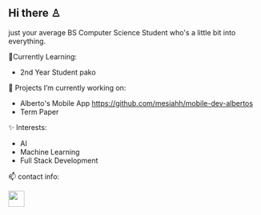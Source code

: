 ## Hi there ♙

just your average BS Computer Science Student who's a little bit into everything.

📝Currently Learning:
- 2nd Year Student pako
  

🔭 Projects I’m currently working on:
- Alberto's Mobile App
https://github.com/mesiahh/mobile-dev-albertos
- Term Paper
  





✨ Interests:
- AI
- Machine Learning
- Full Stack Development



📫 contact info:

[<img height="32" width="32" src="https://cdn-icons-png.flaticon.com/512/174/174857.png" />](https://www.linkedin.com/in/laurenz-mesiah-a-palanas-665854209/) 

<!--
**mesiahh/mesiahh** is a ✨ _special_ ✨ repository because its `README.md` (this file) appears on your GitHub profile.

Here are some ideas to get you started:

- 🔭 I’m currently working on ...
- 🌱 I’m currently learning ...
- 👯 I’m looking to collaborate on ...
- 🤔 I’m looking for help with ...
- 💬 Ask me about ...
- 📫 How to reach me: ...
- 😄 Pronouns: ...
- ⚡ Fun fact: ...
-->
